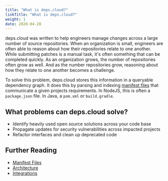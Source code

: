 ```yaml
---
title: "What is deps.cloud?"
linkTitle: "What is deps.cloud?"
weight: 1
date: 2020-04-28
---
```


<!--<value statement....>-->

deps.cloud was written to help engineers manage changes across a large number of source repositories.
When an organization is small, engineers are often able to reason about how their repositories relate to one another.
While submitting patches is a manual task, it's often something that can be completed quickly.
As an organization grows, the number of repositories often grow as well.
And as the number repositories grow, reasoning about how they relate to one another becomes a challenge. 

To solve this problem, deps.cloud stores this information in a queryable dependency graph.
It does this by parsing and indexing [manifest files](/docs/manifests/) that communicate a given projects requirements.
In NodeJS, this is often a `package.json` file.
In Java, a `pom.xml` or `build.gradle`.

## What problems can deps.cloud solve?

* Identify heavily used open source solutions across your code base
* Propagate updates for security vulnerabilities across impacted projects
* Refactor interfaces and clean up deprecated code

## Further Reading

* [Manifest Files](/docs/manifests/)
* [Architecture](/docs/architecture/)
* [Integrations](/docs/integrations/)
